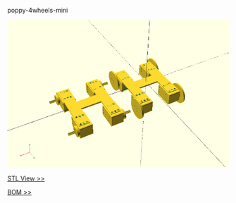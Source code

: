 poppy-4wheels-mini

![IMG View](doc/img/poppy_4wheels_mini.png)

[STL View >>](doc/stl/poppy_4wheels_mini.stl)

[BOM >>](hardware/parts/BOM.md)
